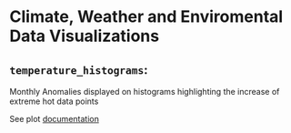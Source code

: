 # Climate, Weather and Enviromental Data Visualizations


## `temperature_histograms`:

Monthly Anomalies displayed on histograms highlighting the increase of extreme hot data points

See plot [documentation](https://github.com/igorol/data-visualization/blob/master/temperature_histograms/README.md)
